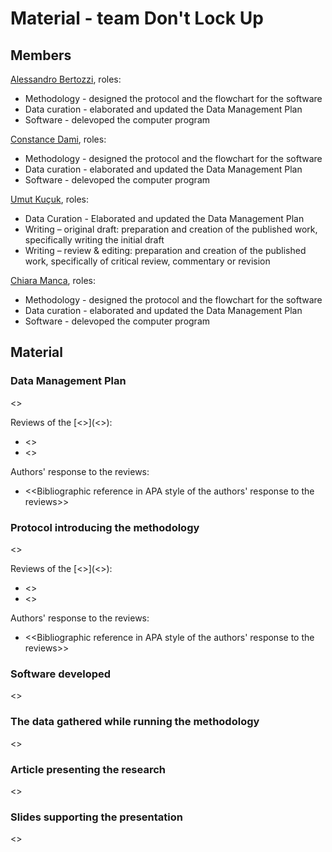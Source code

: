 # Material - team Don't Lock Up

## Members
[Alessandro Bertozzi](https://github.com/AlessandroBertozzi), roles:
* Methodology - designed the protocol and the flowchart for the software
* Data curation - elaborated and updated the Data Management Plan
* Software - delevoped the computer program

[Constance Dami](https://github.com/ConstiDami), roles:
* Methodology - designed the protocol and the flowchart for the software
* Data curation - elaborated and updated the Data Management Plan
* Software - delevoped the computer program

[Umut Kuçuk](https://github.com/umtkck931890), roles:
* Data Curation - Elaborated and updated the Data Management Plan
* Writing – original draft: preparation and creation of the published work, specifically writing the initial draft
* Writing – review & editing: preparation and creation of the published work, specifically of critical review, commentary or revision

[Chiara Manca](https://github.com/chiarasharp), roles:
* Methodology - designed the protocol and the flowchart for the software
* Data curation - elaborated and updated the Data Management Plan
* Software - delevoped the computer program


## Material

### Data Management Plan
<<Bibliographic reference in APA style of the last version>>

Reviews of the [<<initial version of the DMP>>](<<DOI URL of the initial version of the DMP>>):
* <<Bibliographic reference in APA style of the first review>>
* <<Bibliographic reference in APA style of the second review>>

Authors' response to the reviews:
* <<Bibliographic reference in APA style of the authors' response to the reviews>>


### Protocol introducing the methodology
<<Bibliographic reference in APA style of the last version>>

Reviews of the [<<initial version of the protocol>>](<<DOI URL of the initial version of the protocol>>):
* <<Bibliographic reference in APA style of the first review>>
* <<Bibliographic reference in APA style of the second review>>

Authors' response to the reviews:
* <<Bibliographic reference in APA style of the authors' response to the reviews>>


### Software developed
<<Bibliographic reference in APA style of the last version>>


### The data gathered while running the methodology
<<Bibliographic reference in APA style of the last version>>


### Article presenting the research
<<Bibliographic reference in APA style of the last version>>


### Slides supporting the presentation
<<Bibliographic reference in APA style of the last version>>
